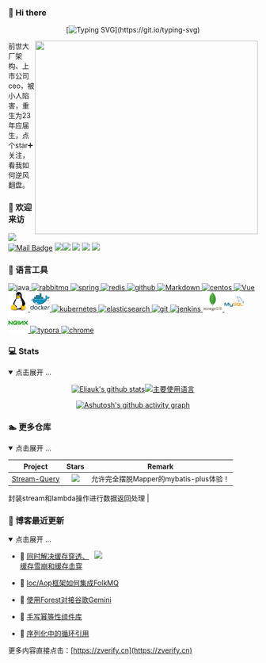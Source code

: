 ### 👋 Hi there

<div align="center">

[![Typing SVG](https://readme-typing-svg.herokuapp.com?font=Handlee&center=true&vCenter=true&width=500&height=60&lines=System.out.println("Hello,World!");)](https://git.io/typing-svg)


</div>

<img align='right' src="https://zang-1307996497.cos.ap-beijing.myqcloud.com/undefineddark_mode.webp?raw=true" width="450" height="390" />

前世大厂架构、上市公司ceo，被小人陷害，重生为23年应届生，点个star➕关注，看我如何逆风翻盘。

### 🤗 欢迎来访


[![](https://visitor-badge.laobi.icu/badge?page_id=ZangJuxy.ZangJuxy)](https://visitor-badge.laobi.icu/badge?page_id=ZangJuxy.ZangJuxy)
[![Mail Badge](https://img.shields.io/badge/-zang@dromara.org-c14438?style=flat&logo=Gmail&logoColor=white&link=mailto:zang@dromara.org)](mailto:zang@dromara.org)
[![](https://img.shields.io/github/stars/ZangJuxy?color=fefb7b&logo=Undertale)](https://github-readme-stats-git-masterorgs-github-readme-stats-team.vercel.app/api?username=ZangJuxy&include_orgs=true&hide_title=false&hide_border=true&show_icons=true&include_all_commits=true&line_height=20&bg_color=0,EC6C6C,FFD479,FFFC79,73FA79&theme=graywhite&locale=cn)[![](https://img.shields.io/github/stars/dromara/stream-query?color=fefb7b)](https://github.com/dromara/stream-query)
[![](https://img.shields.io/github/followers/ZangJuxy?color=27da6b&logo=Handshake)](https://github.com/ZangJuxy?tab=followers)
[![](https://img.shields.io/badge/Eliauk的博客-d7b1bf?logo=Blogger)](https://zverify.cn)
[![](https://img.shields.io/badge/Stream-Query-c780fa?logo=Awesome-Lists)](https://github.com/dromara/stream-query#readme)


### 🧰 语言工具

<img src="https://cdn.jsdelivr.net/gh/devicons/devicon@latest/icons/java/java-original-wordmark.svg" alt="java" width="40" height="40"/><a href="" target="_blank"> <img src="https://cdn.jsdelivr.net/gh/devicons/devicon@latest/icons/rabbitmq/rabbitmq-original.svg" alt="rabbitmq" width="40" height="40"/><a href="" target="_blank"> <img src="https://cdn.jsdelivr.net/gh/devicons/devicon@latest/icons/spring/spring-original-wordmark.svg" alt="spring" width="40" height="40"/><a href="" target="_blank"> <img src="https://cdn.jsdelivr.net/gh/devicons/devicon@latest/icons/redis/redis-original-wordmark.svg" alt="redis" width="40" height="40"/><a href="" target="_blank"><a href="https://github.com" target="_blank"> <img src="https://cdn.jsdelivr.net/gh/devicons/devicon/icons/github/github-original.svg" alt="github" width="40" height="40"/> </a><a href="https://www.gnu.org/software/bash/" target="_blank"> <a href="https://www.markdownguide.org/" target="_blank"> <img src="https://cdn.jsdelivr.net/gh/devicons/devicon/icons/markdown/markdown-original.svg" alt="Markdown" width="40" height="40"/> </a><a href="https://www.centos.org/" target="_blank"> <img src="https://cdn.jsdelivr.net/gh/devicons/devicon/icons/centos/centos-original.svg" alt="centos" width="40" height="40"/> </a><a href="https://github.com/golang/go" target="_blank"> <a href="https://cn.vuejs.org/index.html" target="_blank"> <img src="https://cdn.jsdelivr.net/gh/devicons/devicon/icons/vuejs/vuejs-original.svg" alt="Vue" width="40" height="40"/> </a> <a href="https://www.linux.org/" target="_blank"> <img src="https://raw.githubusercontent.com/devicons/devicon/master/icons/linux/linux-original.svg" alt="linux" width="40" height="40"/> </a> <a href="https://www.docker.com/" target="_blank"> <img src="https://raw.githubusercontent.com/devicons/devicon/master/icons/docker/docker-original-wordmark.svg" alt="docker" width="40" height="40"/> </a> <a href="https://kubernetes.io" target="_blank"> <img src="https://www.vectorlogo.zone/logos/kubernetes/kubernetes-icon.svg" alt="kubernetes" width="40" height="40"/> </a> <a href="https://www.elastic.co" target="_blank"> <img src="https://www.vectorlogo.zone/logos/elastic/elastic-icon.svg" alt="elasticsearch" width="40" height="40"/> </a> <a href="https://git-scm.com/" target="_blank"> <img src="https://www.vectorlogo.zone/logos/git-scm/git-scm-icon.svg" alt="git" width="40" height="40"/> </a><a href="https://www.jenkins.io" target="_blank"> <img src="https://www.vectorlogo.zone/logos/jenkins/jenkins-icon.svg" alt="jenkins" width="40" height="40"/> </a> <a href="https://www.mongodb.com/" target="_blank"> <img src="https://raw.githubusercontent.com/devicons/devicon/master/icons/mongodb/mongodb-original-wordmark.svg" alt="mongodb" width="40" height="40"/> </a>
<a href="https://www.mysql.com/" target="_blank"> <img src="https://raw.githubusercontent.com/devicons/devicon/master/icons/mysql/mysql-original-wordmark.svg" alt="mysql" width="40" height="40"/> </a><a href="https://www.nginx.com" target="_blank"> <img src="https://raw.githubusercontent.com/devicons/devicon/master/icons/nginx/nginx-original.svg" alt="nginx" width="40" height="40"/> </a> </a><a href="https://typora.io" target="_blank"> <img src="https://typora.io/img/favicon-64.png" alt="typora" width="40" height="40"/> </a> </a><a href="https://www.google.com/chrome/" target="_blank"> <img src="https://cdn.jsdelivr.net/gh/devicons/devicon/icons/chrome/chrome-original.svg" alt="chrome" width="40" height="40"/> </a>


### 💻 Stats

<details open>
<summary>点击展开 ...</summary>

<div align="center">


[![Eliauk's github stats](https://github-readme-stats-git-masterorgs-github-readme-stats-team.vercel.app/api?username=ZangJuxy&include_orgs=true&hide_title=false&hide_border=true&show_icons=true&include_all_commits=true&line_height=20&bg_color=0,EC6C6C,FFD479,FFFC79,73FA79&theme=graywhite&locale=cn)](https://github-readme-stats-git-masterorgs-github-readme-stats-team.vercel.app/api?username=ZangJuxy&include_orgs=true&hide_title=false&hide_border=true&show_icons=true&include_all_commits=true&line_height=20&bg_color=0,EC6C6C,FFD479,FFFC79,73FA79&theme=graywhite&locale=cn)[![主要使用语言](https://github-readme-stats.vercel.app/api/top-langs/?username=ZangJuxy&hide_title=false&hide=c&hide_border=true&layout=compact&bg_color=0,73FA79,73FDFF,D783FF&theme=graywhite&locale=cn)](https://github-readme-stats.vercel.app/api/top-langs/?username=ZangJuxy&hide_title=false&hide=c&hide_border=true&layout=compact&bg_color=0,73FA79,73FDFF,D783FF&theme=graywhite&locale=cn)

<!-- [![profile](https://github-profile-trophy.vercel.app/?username=ZangJuxy&theme=algolia&column=8)](https://github-profile-trophy.vercel.app/?username=ZangJuxy&theme=algolia&column=8) -->

[![Ashutosh's github activity graph](https://github-readme-activity-graph.vercel.app/graph?username=ZangJuxy&bg_color=ffcfe9&color=9e4c98&line=9e4c98&point=403d3d&area=true&hide_border=true)](https://github.com/ashutosh00710/github-readme-activity-graph)

</div>

</details>

### 🏊 更多仓库

<details open>
<summary>点击展开 ...</summary>


|                        Project                         |                            Stars                              |               Remark              |
|:------------------------------------------------------:| :----------------------------------------------------------: |  :------------------------------: |
| [Stream-Query](https://gitee.com/dromara/stream-query) | ![](https://gitee.com/dromara/stream-query/badge/star.svg) |  允许完全摆脱Mapper的mybatis-plus体验！

封装stream和lambda操作进行数据返回处理 |

### 📝 博客最近更新

<details open>
<summary>点击展开 ...</summary>

<img align='right' src="https://tva4.sinaimg.cn/large/008k1Yt0ly1h4no500obvg30fk0bo1cn.gif" width="330" />

<!-- BLOG-POST-LIST:START -->
- 🐻 [同时解决缓存穿透、缓存雪崩和缓存击穿](https://zverify.cn/posts/c41f22e7.html)

- 🎃 [Ioc/Aop框架如何集成FolkMQ](https://zverify.cn/posts/9cac72b9.html)

- 🚀 [使用Forest对接谷歌Gemini](https://zverify.cn/posts/c3461094.html)

- 🌋 [手写幂等性组件库](https://zverify.cn/posts/5858758b.html)

- 🌁 [序列化中的循环引用](https://zverify.cn/posts/7f7e7cfd.html)
<!-- BLOG-POST-LIST:END -->

更多内容直接点击：[https://zverify.cn](https://zverify.cn)

</details>

<!--
**ZangJuxy/ZangJuxy** is a ✨ _special_ ✨ repository because its `README.md` (this file) appears on your GitHub profile.

Here are some ideas to get you started:

- 🔭 I’m currently working on ...
- 🌱 I’m currently learning ...
- 👯 I’m looking to collaborate on ...
- 🤔 I’m looking for help with ...
- 💬 Ask me about ...
- 📫 How to reach me: ...
- 😄 Pronouns: ...
- ⚡ Fun fact: ...
-->
